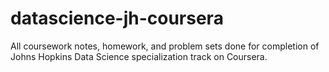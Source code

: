# datascience-jh-coursera
All coursework notes, homework, and problem sets done for completion of Johns Hopkins Data Science specialization
track on Coursera.
